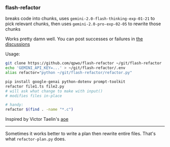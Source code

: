 ### flash-refactor

breaks code into chunks, uses `gemini-2.0-flash-thinking-exp-01-21` to pick relevant chunks, then uses `gemini-2.0-pro-exp-02-05` to rewrite those chunks

Works pretty damn well. You can post successes or failures in [the discussions](https://github.com/qpwo/flash-refactor/discussions)

Usage:

```sh
git clone https://github.com/qpwo/flash-refactor ~/git/flash-refactor
echo 'GEMINI_API_KEY=...' > ~/git/flash-refactor/.env
alias refactor="python ~/git/flash-refactor/refactor.py"

pip install google-genai python-dotenv prompt-toolkit
refactor file1.ts file2.py
# will ask what change to make with input()
# modifies files in-place

# handy:
refactor $(find . -name "*.c")
```


Inspired by Victor Taelin's [aoe](https://github.com/VictorTaelin/AI-scripts/blob/main/aoe.mjs)

---

Sometimes it works better to write a plan then rewrite entire files. That's what `refactor-plan.py` does.
